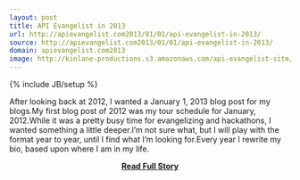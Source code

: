 ```yaml
---
layout: post
title: API Evangelist in 2013
url: http://apievangelist.com2013/01/01/api-evangelist-in-2013/
source: http://apievangelist.com2013/01/01/api-evangelist-in-2013/
domain: apievangelist.com2013
image: http://kinlane-productions.s3.amazonaws.com/api-evangelist-site/blog/API-Evangelism.png
---
```

{% include JB/setup %}<p>After looking back at 2012, I wanted a January 1, 2013 blog post for my blogs.My first blog post of 2012 was my tour schedule for January, 2012.While it was a pretty busy time for evangelizing and hackathons, I wanted something a little deeper.I’m not sure what, but I will play with the format year to year, until I find what I’m looking for.Every year I rewrite my bio, based upon where I am in my life.</p>
<center><p><a href="http://apievangelist.com2013/01/01/api-evangelist-in-2013/" style='padding:25px; font-sze:18px; font-weight: bold;'>Read Full Story</a></p></center>
